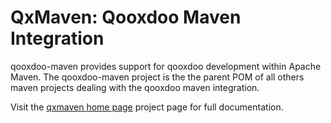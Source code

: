 [qxmaven home page]: http://qxmaven.charless.org

# QxMaven: Qooxdoo Maven Integration

qooxdoo-maven provides support for qooxdoo development within Apache Maven.
The qooxdoo-maven project is the the parent POM of all others maven projects dealing with the qooxdoo maven integration.
 
Visit the [qxmaven home page] project page for full documentation.
